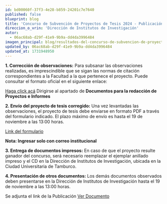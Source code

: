 ```yaml
---
id: bd00060f-37f3-4e28-b859-24201c7e7640
published: false
blueprint: blog
title: 'Concurso de Subvención de Proyectos de Tesis 2024 - Publicación de Proyectos presentados'
direccion_o_vrin: 'Dirección de Institutos de Investigación'
autor:
  - 06ac68ab-d29f-41e9-9b9a-dd4da3996484
imagen_principal: blog/resultados-del-concurso-de-subvencion-de-proyectos-de-tesis-2024.png
updated_by: 06ac68ab-d29f-41e9-9b9a-dd4da3996484
updated_at: 1731948950
---
```

**1. Corrección de observaciones:**
Para subsanar las observaciones realizadas, es imprescindible que se sigan las normas de citación correspondientes a la Facultad a la que pertenece el proyecto. Puede consultar el formato oficial en el siguiente enlace:

[Haga click acá](https://vrin.unamba.edu.pe/repositorio-institucional)
Dirigirse al apartado de **Documentos para la redacción de Proyectos e Informes**

**2. Envío del proyecto de tesis corregido:**
Una vez levantadas las observaciones, el proyecto de tesis debe enviarse en formato PDF a través del formulario indicado. El plazo máximo de envío es hasta el 19 de noviembre a las 13:00 horas.

[Link del formulario](https://docs.google.com/forms/d/e/1FAIpQLScZyrBq7MPOabr7-LUTfXDjfl6nnginfO3_1NCyjQhZQEVNnA/viewform)

**Nota: Ingresar solo con correo institucional**

**3. Entrega de documentos impresos:**
En caso de que el proyecto resulte ganador del concurso, será necesario reemplazar el ejemplar anillado impreso y el CD en la Dirección de Institutos de Investigación, ubicada en la Ciudad Universitaria de Tamburco.

**4. Presentación de otros documentos:**
Los demás documentos observados deben presentarse en la Dirección de Institutos de Investigación hasta el 19 de noviembre a las 13:00 horas.

Se adjunta el link de la Publicación [Ver Documento](https://docs.google.com/spreadsheets/d/16rs6vLVeSWl3VAt9QRXoOyVCOjdxAqfo/edit?gid=276787304#gid=276787304)